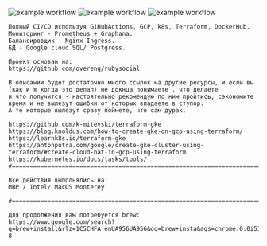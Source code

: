![example workflow](https://github.com/dwx82/rubysocial/actions/workflows/magic.yaml/badge.svg)
![example workflow](https://github.com/dwx82/rubysocial/actions/workflows/prodrelease.yml/badge.svg)
![example workflow](https://github.com/dwx82/rubysocial/actions/workflows/prodmagic.yaml/badge.svg)
```
Полный CI/CD используя GiHubActions, GCP, k8s, Terraform, DockerHub.
Мониторинг - Prometheus + Graphana.
Балансировщик - Nginx Ingress.
БД - Google cloud SQL/ Postgress.

Проект основан на:
https://github.com/overeng/rubysocial

В описании будет достаточно много ссылок на другие ресурсы, и если вы (как и я когда это делал) не докнца понимаете , что делаете
и что получится - настоятельно рекомендую по ним пройтись, сэкономите время и не вылезут ошибки от которых впадаете в ступор.
А те которые вылезут сразу поймете, что сам дурак. 

https://github.com/k-mitevski/terraform-gke
https://blog.knoldus.com/how-to-create-gke-on-gcp-using-terraform/
https://learnk8s.io/terraform-gke
https://antonputra.com/google/create-gke-cluster-using-terraform/#create-cloud-nat-in-gcp-using-terraform
https://kubernetes.io/docs/tasks/tools/
#=======================================================================================================================

Все действия выполнялись на:
MBP / Intel/ MacOS Monterey

#=======================================================================================================================

Для продолжения вам потребуется brew:
https://www.google.com/search?q=brew+install&rlz=1C5CHFA_enUA956UA956&oq=brew+insta&aqs=chrome.0.0i512j69i57j0i67j0i20i263i512j0i512l6.10866j0j7&sourceid=chrome&ie=UTF-8

```
